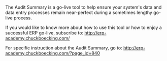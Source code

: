 The Audit Summary is a go-live tool to help ensure your system's data and data entry processes remain near-perfect during a sometimes lengthy go-live process. 

If you would like to know more about how to use this tool or how to enjoy a successful ERP go-live, subscribe to: <http://erp-academy.chuckboecking.com/>

For specific instruction about the Audit Summary, go to: <http://erp-academy.chuckboecking.com/?page_id=840>